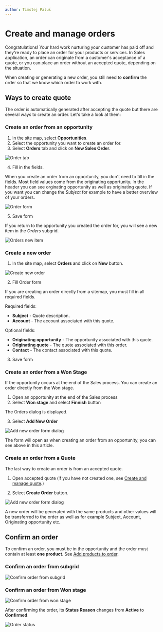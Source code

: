 ```yaml
---
author: Timotej Paluš
---
```


# Create and manage orders
Congratulations! Your hard work nurturing your customer has paid off and they're ready to place an order for your products or services. In Sales application, an order can originate from a customer's acceptance of a quote, or you can place an order without an accepted quote, depending on the situation.

When creating or generating a new order, you still need to **confirm** the order so that we know which order to work with.


## Ways to create quote
The order is automatically generated after accepting the quote but there are several ways to create an order. Let's take a look at them:
### Create an order from an opportunity
1) In the site map, select **Opportunities**.
2) Select the opportunity you want to create an order for.
3) Select **Orders** tab and click on **New Sales Order**.

![Order tab](/.attachments/ModelDrivenAppUserGuide/orderTab.png)

4) Fill in the fields.

When you create an order from an opportunity, you don't need to fill in the fields. Most field values come from the originating opportunity. In the header you can see orginating opportunity as well as originating quote. If you want you can change the _Subject_ for example to have a better overview of your orders.

![Order form](/.attachments/ModelDrivenAppUserGuide/orderForm.png)

5) Save form

If you return to the opportunity you created the order for, you will see a new item in the _Orders_ subgrid.

![Orders new item](/.attachments/ModelDrivenAppUserGuide/ordersNewItem.png)
### Create a new order
1) In the site map, select **Orders** and click on **New** button.

![Create new order](/.attachments/ModelDrivenAppUserGuide/orderNavigation.png)

2) Fill Order form

If you are creating an order directly from a sitemap, you must fill in all required fields.

Required fields:

* **Subject** - Quote description.
* **Account** - The account associated with this quote.

Optional fields:

* **Originating opportunity** - The opportunity associated with this quote.
* **Originating quote** - The quote associated with this order.
* **Contact** - The contact associated with this quote.


3) Save form
### Create an order from a Won Stage
If the opportunity occurs at the end of the Sales process. You can create an order directly from the Won stage.
1) Open an opportunity at the end of the Sales process
2) Select **Won stage** and select **Finnish** button

The Orders dialog is displayed.

3) Select **Add New Order**

![Add new order form dialog](/.attachments/ModelDrivenAppUserGuide/addNewOrderDialog.png)

The form will open as when creating an order from an opportunity, you can see above in this article.

### Create an order from a Quote
The last way to create an order is from an accepted quote.

1) Open accepted quote (if you have not created one, see [Create and manage quote](/en/user-guide/model-driven-apps/business-process/sales/create-and-manage-quote/).)

2) Select **Create Order** button.

![Add new order form dialog](/.attachments/ModelDrivenAppUserGuide/createOrderFromQuote.png)

A new order will be generated with the same products and other values will be transferred to the order as well as for example Subject, Account, Originating opportunity etc.

## Confirm an order
To confirm an order, you must be in the opportunity and the order must contain at least **one product**. See [Add products to order](/en/user-guide/model-driven-apps/business-process/sales/add-products-to-quote-order/).

### Confirm an order from subgrid
![Confirm order from subgrid](/.attachments/ModelDrivenAppUserGuide/confirmOrderSubgrid.png)

### Confirm an order from Won stage
![Confirm order from won stage](/.attachments/ModelDrivenAppUserGuide/confirmOrderWonStage.png)

After confirming the order, its **Status Reason** changes from **Active** to **Confirmed**.

![Order status](/.attachments/ModelDrivenAppUserGuide/orderStatus.png)
